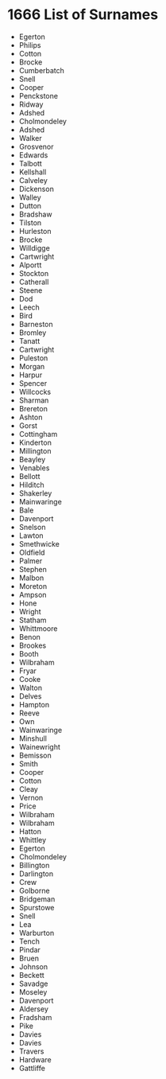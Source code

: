 # 1666 List of Surnames

* Egerton
* Philips
* Cotton
* Brocke
* Cumberbatch
* Snell
* Cooper
* Penckstone
* Ridway
* Adshed
* Cholmondeley
* Adshed
* Walker
* Grosvenor
* Edwards
* Talbott
* Kellshall
* Calveley
* Dickenson
* Walley
* Dutton
* Bradshaw
* Tilston
* Hurleston
* Brocke
* Willdigge
* Cartwright
* Alportt
* Stockton
* Catherall
* Steene
* Dod
* Leech
* Bird
* Barneston
* Bromley
* Tanatt
* Cartwright
* Puleston
* Morgan
* Harpur
* Spencer
* Willcocks
* Sharman
* Brereton
* Ashton
* Gorst
* Cottingham
* Kinderton
* Millington
* Beayley
* Venables
* Bellott
* Hilditch
* Shakerley
* Mainwaringe
* Bale
* Davenport
* Snelson
* Lawton
* Smethwicke
* Oldfield
* Palmer
* Stephen
* Malbon
* Moreton
* Ampson
* Hone
* Wright
* Statham
* Whittmoore
* Benon
* Brookes
* Booth
* Wilbraham
* Fryar
* Cooke
* Walton
* Delves
* Hampton
* Reeve
* Own
* Wainwaringe
* Minshull
* Wainewright
* Bemisson
* Smith
* Cooper
* Cotton
* Cleay
* Vernon
* Price
* Wilbraham
* Wilbraham
* Hatton
* Whittley
* Egerton
* Cholmondeley
* Billington
* Darlington
* Crew
* Golborne
* Bridgeman
* Spurstowe
* Snell
* Lea
* Warburton
* Tench
* Pindar
* Bruen
* Johnson
* Beckett
* Savadge
* Moseley
* Davenport
* Aldersey
* Fradsham
* Pike
* Davies
* Davies
* Travers
* Hardware
* Gattliffe
